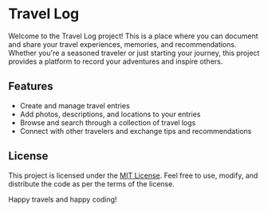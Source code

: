 # Travel Log

Welcome to the Travel Log project! This is a place where you can document and share your travel experiences, memories, and recommendations. Whether you're a seasoned traveler or just starting your journey, this project provides a platform to record your adventures and inspire others.

## Features

- Create and manage travel entries
- Add photos, descriptions, and locations to your entries
- Browse and search through a collection of travel logs
- Connect with other travelers and exchange tips and recommendations

## License

This project is licensed under the [MIT License](LICENSE.md). Feel free to use, modify, and distribute the code as per the terms of the license.

Happy travels and happy coding!
